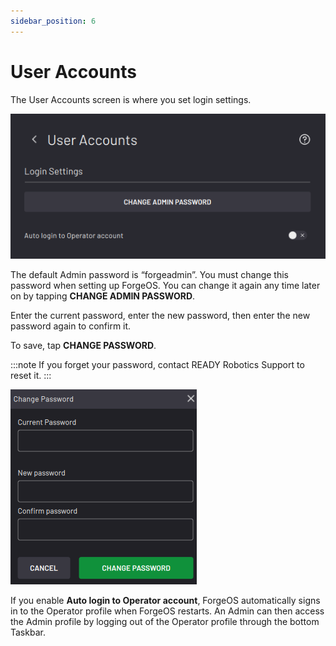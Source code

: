 ```yaml
---
sidebar_position: 6
---
```


# User Accounts

The User Accounts screen is where you set login settings.

![](../Images/Settings/UserAccounts.png)

The default Admin password is “forgeadmin”. You must change this password when setting up ForgeOS. You can change it again any time later on by tapping **CHANGE ADMIN PASSWORD**.

Enter the current password, enter the new password, then enter the new password again to confirm it.

To save, tap **CHANGE PASSWORD**.

:::note
If you forget your password, contact READY Robotics Support to reset it.
:::

![](../Images/Settings/UserAccounts-ChangePassword.png)

If you enable **Auto login to Operator account**, ForgeOS automatically signs in to the Operator profile when ForgeOS restarts. An Admin can then access the Admin profile by logging out of the Operator profile through the bottom Taskbar.

